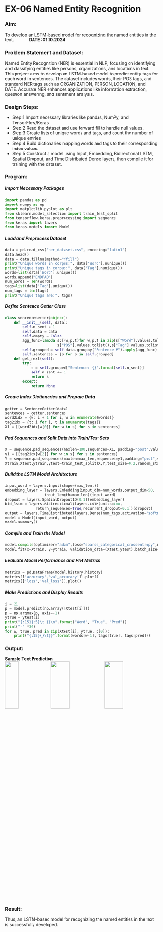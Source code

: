 # EX-06 Named Entity Recognition
### Aim:
To develop an LSTM-based model for recognizing the named entities in the text. &emsp;&emsp;&emsp; **DATE :01.10.2024**

### Problem Statement and Dataset:
Named Entity Recognition (NER) is essential in NLP, focusing on identifying and classifying entities like persons, organizations, and locations in text. This project aims to develop an LSTM-based model to predict entity tags for each word in sentences. The dataset includes words, their POS tags, and standard NER tags such as ORGANIZATION, PERSON, LOCATION, and DATE. Accurate NER enhances applications like information extraction, question answering, and sentiment analysis.
### Design Steps:
- Step:1 Import necessary libraries like pandas, NumPy, and TensorFlow/Keras.   
- Step:2 Read the dataset and use forward fill to handle null values.
- Step:3 Create lists of unique words and tags, and count the number of unique entries
- Step:4 Build dictionaries mapping words and tags to their corresponding index values.
- Step:5 Construct a model using Input, Embedding, Bidirectional LSTM, Spatial Dropout, and Time Distributed Dense layers, then compile it for training with the dataset.
### Program:
##### Import Necessary Packages
```Python
import pandas as pd
import numpy as np
import matplotlib.pyplot as plt
from sklearn.model_selection import train_test_split
from tensorflow.keras.preprocessing import sequence
from keras import layers
from keras.models import Model
```
##### Load and Preprocess Dataset
```Python
data = pd.read_csv("ner_dataset.csv", encoding="latin1")
data.head()
data = data.fillna(method="ffill")
print("Unique words in corpus:", data['Word'].nunique())
print("Unique tags in corpus:", data['Tag'].nunique())
words=list(data['Word'].unique())
words.append("ENDPAD")
num_words = len(words)
tags=list(data['Tag'].unique())
num_tags = len(tags)
print("Unique tags are:", tags)
```
##### Define Sentence Getter Class
```Python
class SentenceGetter(object):
    def __init__(self, data):
        self.n_sent = 1
        self.data = data
        self.empty = False
        agg_func=lambda s:[(w,p,t)for w,p,t in zip(s["Word"].values.tolist(),
                        s["POS"].values.tolist(),s["Tag"].values.tolist())]
        self.grouped = self.data.groupby("Sentence #").apply(agg_func)
        self.sentences = [s for s in self.grouped]  
    def get_next(self):
        try:
            s = self.grouped["Sentence: {}".format(self.n_sent)]
            self.n_sent += 1
            return s
        except:
            return None
```
##### Create Index Dictionaries and Prepare Data
```Python
getter = SentenceGetter(data)
sentences = getter.sentences
word2idx = {w: i + 1 for i, w in enumerate(words)}
tag2idx = {t: i for i, t in enumerate(tags)}
X1 = [[word2idx[w[0]] for w in s] for s in sentences]
```
##### Pad Sequences and Split Data into Train/Test Sets
```Python
X = sequence.pad_sequences(maxlen=100,sequences=X1, padding="post",value=num_words-1)
y1 = [[tag2idx[w[2]] for w in s] for s in sentences]
Y = sequence.pad_sequences(maxlen=max_len,sequences=y1,padding="post",value=tag2idx["O"])
Xtrain,Xtest,ytrain,ytest=train_test_split(X,Y,test_size=0.2,random_state=1)
```
##### Build the LSTM Model Architecture
```Python
input_word = layers.Input(shape=(max_len,))  
embedding_layer = layers.Embedding(input_dim=num_words,output_dim=50,
                  input_length=max_len)(input_word)
dropout = layers.SpatialDropout1D(0.1)(embedding_layer)
bid_lstm = layers.Bidirectional(layers.LSTM(units=100,
              return_sequences=True,recurrent_dropout=0.1))(dropout)
output = layers.TimeDistributed(layers.Dense(num_tags,activation="softmax"))(bid_lstm)
model = Model(input_word, output)  
model.summary()
```
##### Compile and Train the Model
```Python
model.compile(optimizer="adam",loss="sparse_categorical_crossentropy",metrics=["accuracy"])
model.fit(x=Xtrain, y=ytrain, validation_data=(Xtest,ytest),batch_size=50,epochs=3,)
```
##### Evaluate Model Performance and Plot Metrics
```Python
metrics = pd.DataFrame(model.history.history)        
metrics[['accuracy','val_accuracy']].plot()
metrics[['loss','val_loss']].plot()
```
##### Make Predictions and Display Results
```Python
i = 21
p = model.predict(np.array([Xtest[i]]))
p = np.argmax(p, axis=-1)
ytrue = ytest[i]
print("{:15}{:5}\t {}\n".format("Word", "True", "Pred"))
print("-" *30)
for w, true, pred in zip(Xtest[i], ytrue, p[0]):
    print("{:15}{}\t{}".format(words[w-1], tags[true], tags[pred]))
```

### Output:

**Sample Text Prediction**<br>
<img height=20% width=30% src="https://github.com/user-attachments/assets/665c6895-7912-41b4-966d-454004c443af"><img valign=top height=20% width=35% src="https://github.com/user-attachments/assets/7318c0cf-8b2b-4ce5-b037-677c8f56d07f"><img valign=top height=20% width=35% src="https://github.com/user-attachments/assets/6dbc5b5d-eaed-4591-867f-d0fefd20da79">

### Result:
Thus, an LSTM-based model for recognizing the named entities in the text is successfully developed.
